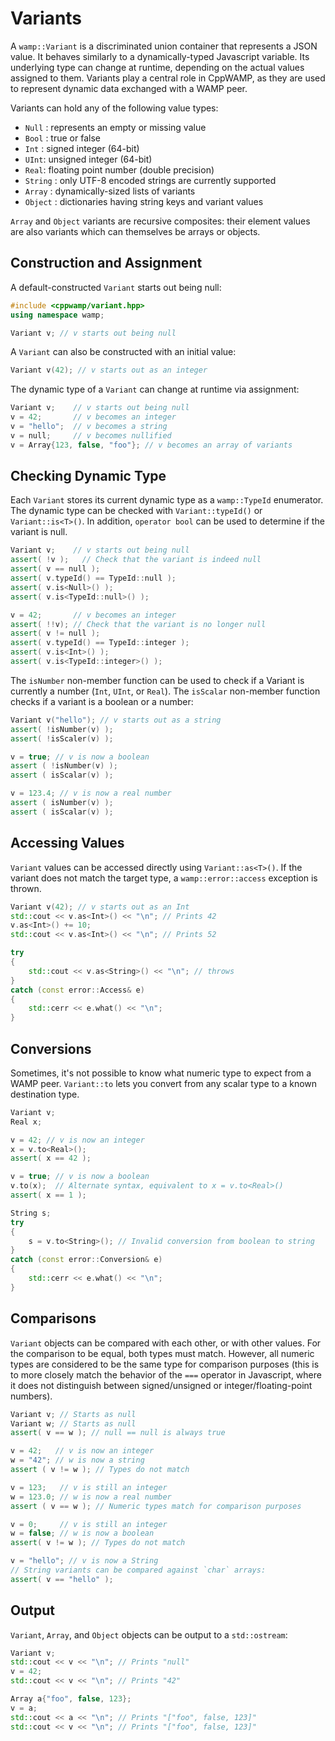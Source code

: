 <!-- ---------------------------------------------------------------------------
                Copyright Butterfly Energy Systems 2014-2015.
         Distributed under the Boost Software License, Version 1.0.
             (See accompanying file LICENSE_1_0.txt or copy at
                    http://www.boost.org/LICENSE_1_0.txt)
---------------------------------------------------------------------------- -->
Variants
========

A `wamp::Variant` is a discriminated union container that represents a JSON
value. It behaves similarly to a dynamically-typed Javascript variable. Its
underlying type can change at runtime, depending on the actual values assigned
to them. Variants play a central role in CppWAMP, as they are used to represent dynamic data exchanged with a WAMP peer.

Variants can hold any of the following value types:
- `Null` : represents an empty or missing value
- `Bool` : true or false
- `Int` : signed integer (64-bit)
- `UInt`: unsigned integer (64-bit)
- `Real`: floating point number (double precision)
- `String` : only UTF-8 encoded strings are currently supported
- `Array` : dynamically-sized lists of variants
- `Object` : dictionaries having string keys and variant values

`Array` and `Object` variants are recursive composites: their element values are
also variants which can themselves be arrays or objects.

Construction and Assignment
---------------------------

A default-constructed `Variant` starts out being null:
```c++
#include <cppwamp/variant.hpp>
using namespace wamp;

Variant v; // v starts out being null
```

A `Variant` can also be constructed with an initial value:
```c++
Variant v(42); // v starts out as an integer
```

The dynamic type of a `Variant` can change at runtime via assignment:
```c++
Variant v;    // v starts out being null
v = 42;       // v becomes an integer
v = "hello";  // v becomes a string
v = null;     // v becomes nullified
v = Array{123, false, "foo"}; // v becomes an array of variants
```

Checking Dynamic Type
---------------------

Each `Variant` stores its current dynamic type as a `wamp::TypeId` enumerator.
The dynamic type can be checked with `Variant::typeId()` or `Variant::is<T>()`.
In addition, `operator bool` can be used to determine if the variant is null.

```c++
Variant v;    // v starts out being null
assert( !v );   // Check that the variant is indeed null
assert( v == null );
assert( v.typeId() == TypeId::null );
assert( v.is<Null>() );
assert( v.is<TypeId::null>() );

v = 42;       // v becomes an integer
assert( !!v); // Check that the variant is no longer null
assert( v != null );
assert( v.typeId() == TypeId::integer );
assert( v.is<Int>() );
assert( v.is<TypeId::integer>() );
```

The `isNumber` non-member function can be used to check if a Variant is
currently a number (`Int`, `UInt`, or `Real`). The `isScalar` non-member
function checks if a variant is a boolean or a number:
```c++
Variant v("hello"); // v starts out as a string
assert( !isNumber(v) );
assert( !isScaler(v) );

v = true; // v is now a boolean
assert ( !isNumber(v) );
assert ( isScalar(v) );

v = 123.4; // v is now a real number
assert ( isNumber(v) );
assert ( isScalar(v) );
```

Accessing Values
----------------

`Variant` values can be accessed directly using `Variant::as<T>()`. If the
variant does not match the target type, a `wamp::error::access` exception is
thrown.
```c++
Variant v(42); // v starts out as an Int
std::cout << v.as<Int>() << "\n"; // Prints 42
v.as<Int>() += 10;
std::cout << v.as<Int>() << "\n"; // Prints 52

try
{
    std::cout << v.as<String>() << "\n"; // throws
}
catch (const error::Access& e)
{
    std::cerr << e.what() << "\n";
}
```

Conversions
-----------

Sometimes, it's not possible to know what numeric type to expect from a WAMP
peer. `Variant::to` lets you convert from any scalar type to a known
destination type.
```c++
Variant v;
Real x;

v = 42; // v is now an integer
x = v.to<Real>();
assert( x == 42 );

v = true; // v is now a boolean
v.to(x);  // Alternate syntax, equivalent to x = v.to<Real>()
assert( x == 1 );

String s;
try
{
    s = v.to<String>(); // Invalid conversion from boolean to string
}
catch (const error::Conversion& e)
{
    std::cerr << e.what() << "\n";
}
```

Comparisons
-----------

`Variant` objects can be compared with each other, or with other values. For the
comparison to be equal, both types must match. However, all numeric types are
considered to be the same type for comparison purposes (this is to more closely
match the behavior of the ``===`` operator in Javascript, where it does not
distinguish between signed/unsigned or integer/floating-point numbers).
```c++
Variant v; // Starts as null
Variant w; // Starts as null
assert( v == w ); // null == null is always true

v = 42;   // v is now an integer
w = "42"; // w is now a string
assert ( v != w ); // Types do not match

v = 123;   // v is still an integer
w = 123.0; // w is now a real number
assert ( v == w ); // Numeric types match for comparison purposes

v = 0;     // v is still an integer
w = false; // w is now a boolean
assert( v != w ); // Types do not match

v = "hello"; // v is now a String
// String variants can be compared against `char` arrays:
assert( v == "hello" );
```

Output
------

`Variant`, `Array`, and `Object` objects can be output to a `std::ostream`:
```c++
Variant v;
std::cout << v << "\n"; // Prints "null"
v = 42;
std::cout << v << "\n"; // Prints "42"

Array a{"foo", false, 123};
v = a;
std::cout << a << "\n"; // Prints "["foo", false, 123]"
std::cout << v << "\n"; // Prints "["foo", false, 123]"
```
